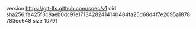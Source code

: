 version https://git-lfs.github.com/spec/v1
oid sha256:fa425f3c8aeb0dc91e17134282414140484fa25d68d4f7e2095a1878783ec648
size 10791
